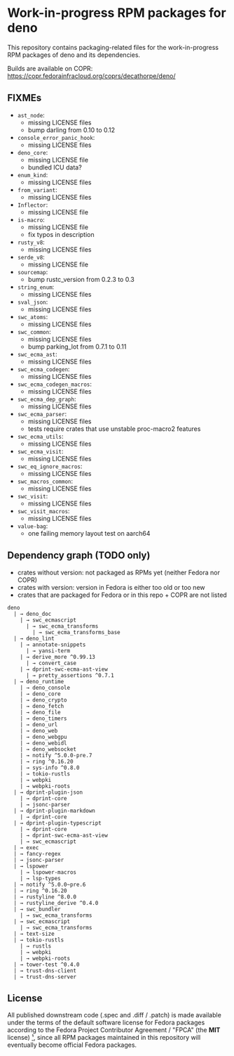 # Work-in-progress RPM packages for deno

This repository contains packaging-related files for the work-in-progress
RPM packages of deno and its dependencies.

Builds are available on COPR: <https://copr.fedorainfracloud.org/coprs/decathorpe/deno/>

## FIXMEs

- `ast_node`:
  - missing LICENSE files
  - bump darling from 0.10 to 0.12
- `console_error_panic_hook`:
  - missing LICENSE files
- `deno_core`:
  - missing LICENSE file
  - bundled ICU data?
- `enum_kind`:
  - missing LICENSE files
- `from_variant`:
  - missing LICENSE files
- `Inflector`:
  - missing LICENSE file
- `is-macro`:
  - missing LICENSE file
  - fix typos in description
- `rusty_v8`:
  - missing LICENSE files
- `serde_v8`:
  - missing LICENSE file
- `sourcemap`:
  - bump rustc_version from 0.2.3 to 0.3
- `string_enum`:
  - missing LICENSE files
- `sval_json`:
  - missing LICENSE files
- `swc_atoms`:
  - missing LICENSE files
- `swc_common`:
  - missing LICENSE files
  - bump parking_lot from 0.7.1 to 0.11
- `swc_ecma_ast`:
  - missing LICENSE files
- `swc_ecma_codegen`:
  - missing LICENSE files
- `swc_ecma_codegen_macros`:
  - missing LICENSE files
- `swc_ecma_dep_graph`:
  - missing LICENSE files
- `swc_ecma_parser`:
  - missing LICENSE files
  - tests require crates that use unstable proc-macro2 features
- `swc_ecma_utils`:
  - missing LICENSE files
- `swc_ecma_visit`:
  - missing LICENSE files
- `swc_eq_ignore_macros`:
  - missing LICENSE files
- `swc_macros_common`:
  - missing LICENSE files
- `swc_visit`:
  - missing LICENSE files
- `swc_visit_macros`:
  - missing LICENSE files
- `value-bag`:
  - one failing memory layout test on aarch64

## Dependency graph (TODO only)

- crates without version: not packaged as RPMs yet (neither Fedora nor COPR)
- crates with version: version in Fedora is either too old or too new
- crates that are packaged for Fedora or in this repo + COPR are not listed

```
deno
  | → deno_doc
    | → swc_ecmascript
      | → swc_ecma_transforms
        | → swc_ecma_transforms_base
  | → deno_lint
    | → annotate-snippets
      | → yansi-term
    | → derive_more ^0.99.13
      | → convert_case
    | → dprint-swc-ecma-ast-view
      | → pretty_assertions ^0.7.1
  | → deno_runtime
    | → deno_console
    | → deno_core
    | → deno_crypto
    | → deno_fetch
    | → deno_file
    | → deno_timers
    | → deno_url
    | → deno_web
    | → deno_webgpu
    | → deno_webidl
    | → deno_websocket
    | → notify ^5.0.0-pre.7
    | → ring ^0.16.20
    | → sys-info ^0.8.0
    | → tokio-rustls
    | → webpki
    | → webpki-roots
  | → dprint-plugin-json
    | → dprint-core
    | → jsonc-parser
  | → dprint-plugin-markdown
    | → dprint-core
  | → dprint-plugin-typescript
    | → dprint-core
    | → dprint-swc-ecma-ast-view
    | → swc_ecmascript
  | → exec
  | → fancy-regex
  | → jsonc-parser
  | → lspower
    | → lspower-macros
    | → lsp-types
  | → notify ^5.0.0~pre.6
  | → ring ^0.16.20
  | → rustyline ^8.0.0
  | → rustyline_derive ^0.4.0
  | → swc_bundler
    | → swc_ecma_transforms
  | → swc_ecmascript
    | → swc_ecma_transforms
  | → text-size
  | → tokio-rustls
    | → rustls
    | → webpki
    | → webpki-roots
  | → tower-test ^0.4.0
  | → trust-dns-client
  | → trust-dns-server
```

## License

All published downstream code (.spec and .diff / .patch) is made available
under the terms of the default software license for Fedora packages according
to the Fedora Project Contributor Agreement / "FPCA" (the **MIT** license) [¹],
since all RPM packages maintained in this repository will eventually become
official Fedora packages.

[¹]: https://fedoraproject.org/wiki/Legal:Fedora_Project_Contributor_Agreement

